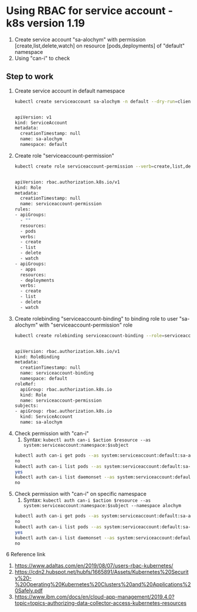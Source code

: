 # Using RBAC for service account - k8s version 1.19
1. Create service account "sa-alochym" with permission [create,list,delete,watch] on resource [pods,deployments] of "default" namespace
2. Using "can-i" to check
## Step to work
1. Create service account in default namespace
   ```bash
   kubectl create serviceaccount sa-alochym -n default --dry-run=client -oyaml | tee service-account.yaml


   apiVersion: v1
   kind: ServiceAccount
   metadata:
     creationTimestamp: null
     name: sa-alochym
     namespace: default
   ```
2. Create role "serviceaccount-permission"
   ```bash
   kubectl create role serviceaccount-permission --verb=create,list,delete,watch --resource=pods,deployment  -n default --dry-run=client -oyaml |tee role-serviceaccount-permission.yaml


   apiVersion: rbac.authorization.k8s.io/v1
   kind: Role
   metadata:
     creationTimestamp: null
     name: serviceaccount-permission
   rules:
   - apiGroups:
     - ""
     resources:
     - pods
     verbs:
     - create
     - list
     - delete
     - watch
   - apiGroups:
     - apps
     resources:
     - deployments
     verbs:
     - create
     - list
     - delete
     - watch
   ```
3. Create rolebinding "serviceaccount-binding" to binding role to user "sa-alochym" with "serviceaccount-permission" role
   ```bash
   kubectl create rolebinding serviceaccount-binding --role=serviceaccount-permission --serviceaccount=default:sa-alochym -n default --dry-run=client -oyaml |tee rolebinding-serviceaccount-binding.yaml


   apiVersion: rbac.authorization.k8s.io/v1
   kind: RoleBinding
   metadata:
     creationTimestamp: null
     name: serviceaccount-binding
     namespace: default
   roleRef:
     apiGroup: rbac.authorization.k8s.io
     kind: Role
     name: serviceaccount-permission
   subjects:
   - apiGroup: rbac.authorization.k8s.io
     kind: ServiceAccount
     name: sa-alochym
   ```
4. Check permission with "can-i"
   1. Syntax: `kubectl auth can-i $action $resource --as system:serviceaccount:namespace:$subject`
   ```bash
   kubectl auth can-i get pods --as system:serviceaccount:default:sa-alochym
   no
   kubectl auth can-i list pods --as system:serviceaccount:default:sa-alochym
   yes
   kubectl auth can-i list daemonset --as system:serviceaccount:default:sa-alochym
   no
   ```
5. Check permission with "can-i" on specific namespace
   1. Syntax: `kubectl auth can-i $action $resource --as system:serviceaccount:namespace:$subject --namespace alochym`
   ```bash
   kubectl auth can-i get pods --as system:serviceaccount:default:sa-alochym --namespace alochym
   no
   kubectl auth can-i list pods --as system:serviceaccount:default:sa-alochym --namespace default
   yes
   kubectl auth can-i list daemonset --as system:serviceaccount:default:sa-alochym --namespace monitoring
   no
   ```   
6 Reference link
   1. <https://www.adaltas.com/en/2019/08/07/users-rbac-kubernetes/>
   2. <https://cdn2.hubspot.net/hubfs/1665891/Assets/Kubernetes%20Security%20-%20Operating%20Kubernetes%20Clusters%20and%20Applications%20Safely.pdf>
   3. <https://www.ibm.com/docs/en/cloud-app-management/2019.4.0?topic=topics-authorizing-data-collector-access-kubernetes-resources>
